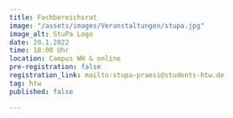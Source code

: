 ```yaml
---
title: Fachbereichsrat
image: "/assets/images/Veranstaltungen/stupa.jpg"
image_alt: StuPa Logo
date: 20.1.2022
time: 18:00 Uhr
location: Campus WH & online
pre-registration: false
registration_link: mailto:stupa-praesi@students-htw.de
tag: htw
published: false

---
```

